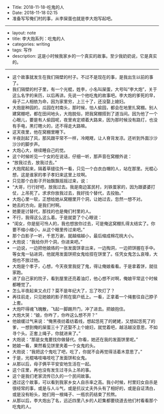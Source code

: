 - Title: 2018-11-18-吃鬼的人
- Date: 2018-11-18 02:15
- 准备写写俺们村的事，从李屎蛋也就是李大炮写起吧。
- --
- layout: note
- title: 李大炮系列：吃鬼的人
- categories: writing
- tags: 写作
- description: 这是小时候我家乡的一个真实的故事。至少我奶奶说，它是真实的。
- --
- 这个故事就发生在我们隔壁的村子。不过不是现在的事，是我出生以前的事了。
- 我们隔壁的村子里，有一个光棍，姓李，小名叫屎蛋，大号叫“李大炮”，关于这么名字的来历，以后再讲。先说一个他吃鬼的故事吧。李大炮的爹死的早，母子二人相依为命，因为家里穷，上三十了，还没娶上媳妇。
- 大炮是种园的，瓜园在村南头，那时候，怕人偷园，都会在地里扎窝棚。别人建窝棚吧，都在田间地头，大炮脱俗，把我窝棚搭到了道当间。因为他了一个心眼儿，要是有人偷园呢，夜里肯定顺着大路来，因为那时候没有路灯，也没有手电，黑灯瞎火的，还不得走大路嘛。
- 这天夜里，他在窝棚里睡下。
- 半夜刮起了风，那风跟平常不一样，冷飕飕，让人脊背发凉。还听到外面沙沙沙沙的脚步声。
- 大炮心大，继续睡自己的觉。
- 这个时候听见一个女的在说话，仔细一听，那声音在窝棚外说：
- “放我过去，放我过去。”
- 大炮爬起来，隔着草缝往外一看，只见一个白衣白帽的人，站在那里。光棍心想，这是谁家的孝子孝妇来这里上坟啊。
- 只见那个白影子开始飘飘摇摇过来，说：
- “大哥，行行好吧，放我过去。我是南边富民村，刘铁蛋家的，因为跟婆婆打仗，上吊死了。求求你放我过去，我好找个替代，去投胎。”
- 大炮心里一软，正想给她从窝棚里开个洞，让她过去，忽然一想不对。
- 她去的方向，是我们村啊。
- 她要是讨替代，那找的也是俺们村里的人。
- 不行，我得这么这么着。于是就耍了个心眼说：
- “闺女，你是挺可怜人的，我也想放你过去，可是俺这窝棚扎得太结实了。你要不缩小缩小，从这个眼里传过来吧。”
- 那个白影子一听，千恩万谢，就越缩越小，最后缩成棉花桃大小。
- 大炮说：“我给你开个洞，你进来吧。”
- 一边说，一边把他娘烙的一张发面饼拿出来，一边掏洞，一边把饼握在手中。等女鬼一钻进洞，他就用发面饼把女鬼给捏在饼里了。任凭女鬼怎么哀嚎，大炮也不放过他。
- 大炮是个孝子，心想，今天夜里我捉了鬼，得让俺娘看看。于是拿着饼，就往家跑。
- 进了自己家的院子，看到屋里还亮着油灯，他心想不对啊，俺娘平常这个时候都睡觉了。
- 怎么半夜起来又点灯？莫不是年纪大了，忘了吹灯了？
- 再往前走，只见她娘的影子照在窗户纸上。一看，正拿着一个绳套往自己脖子上套。
- 大炮吓得魂飞魄散，飞起一脚踢开门，冲了进去。把娘抱住。
- 大炮大哭：“娘，你咋了，你咋这么想不开？”
- 他娘缓过气来说：“俺黑夜纺着纺着线，想起恁死了的姥姥，又想起恁死了的爹，一想到俺的屎蛋三十了还娶不上个媳妇，就觉着吧，越活越没意思，不如寻个头。正套上绳子，你就进来了。”
- 大炮说：“那是女鬼要找你做替代。你看，她还在我的发面饼里呢。”
- 她娘一看，果然看见饼里夹着一个女鬼的头。
- 大炮说：“我把这个鬼吃了吧，吃了，你就不会再觉得活着木意思了。”
- 于是，光棍咯吱咯吱吃了发面饼和女鬼。
- 从那以后，母子俩平平安安地生活在一起。
- 这个庄里，再也没有发生过寻头上吊的事。
- 这个是我们老家流传已久的一个民间故事。
- 透过这个故事，可以看到我家乡女人自杀率之高。我小时候，村里妇女自杀是很经常的事，或是与人斗气，或是抗议丈夫外头有了相好的，或是自证清白，或是没有盼头，她们用一根绳子、一瓶农药结束了煎熬。
- 从那以后，李大炮出了名，远近四里八乡的人赶集都要绕道去他们村看看那个吃鬼的人。
